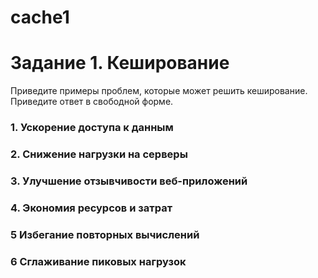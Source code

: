 # cache1
# Задание 1. Кеширование
Приведите примеры проблем, которые может решить кеширование.
Приведите ответ в свободной форме.

### 1. Ускорение доступа к данным
### 2. Снижение нагрузки на серверы
### 3. Улучшение отзывчивости веб-приложений
### 4. Экономия ресурсов и затрат
### 5 Избегание повторных вычислений
### 6 Сглаживание пиковых нагрузок 
